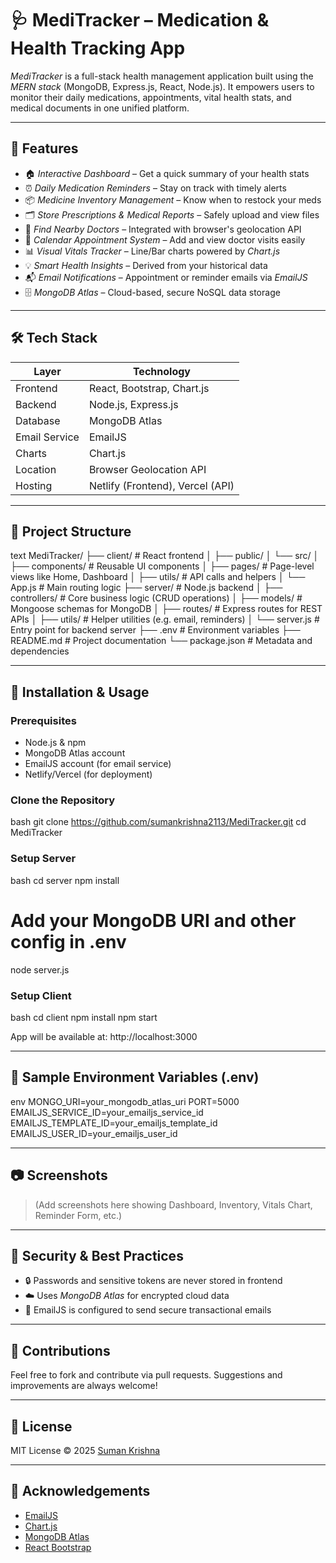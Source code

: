  # 🩺 MediTracker – Medication & Health Tracking App

*MediTracker* is a full-stack health management application built using the *MERN stack* (MongoDB, Express.js, React, Node.js). It empowers users to monitor their daily medications, appointments, vital health stats, and medical documents in one unified platform.

---

## 🚀 Features

- 🏠 *Interactive Dashboard* – Get a quick summary of your health stats
- ⏰ *Daily Medication Reminders* – Stay on track with timely alerts
- 📦 *Medicine Inventory Management* – Know when to restock your meds
- 🗂️ *Store Prescriptions & Medical Reports* – Safely upload and view files
- 📍 *Find Nearby Doctors* – Integrated with browser's geolocation API
- 📅 *Calendar Appointment System* – Add and view doctor visits easily
- 📊 *Visual Vitals Tracker* – Line/Bar charts powered by *Chart.js*
- 💡 *Smart Health Insights* – Derived from your historical data
- 📬 *Email Notifications* – Appointment or reminder emails via *EmailJS*
- 🗄 *MongoDB Atlas* – Cloud-based, secure NoSQL data storage

---

## 🛠️ Tech Stack

| Layer        | Technology                      |
|--------------|----------------------------------|
| Frontend     | React, Bootstrap, Chart.js       |
| Backend      | Node.js, Express.js              |
| Database     | MongoDB Atlas                    |
| Email Service| EmailJS                          |
| Charts       | Chart.js                         |
| Location     | Browser Geolocation API          |
| Hosting      | Netlify (Frontend), Vercel (API) |

---

## 📁 Project Structure

text
MediTracker/
├── client/                  # React frontend
│   ├── public/
│   └── src/
│       ├── components/      # Reusable UI components
│       ├── pages/           # Page-level views like Home, Dashboard
│       ├── utils/           # API calls and helpers
│       └── App.js           # Main routing logic
├── server/                  # Node.js backend
│   ├── controllers/         # Core business logic (CRUD operations)
│   ├── models/              # Mongoose schemas for MongoDB
│   ├── routes/              # Express routes for REST APIs
│   ├── utils/               # Helper utilities (e.g. email, reminders)
│   └── server.js            # Entry point for backend server
├── .env                     # Environment variables
├── README.md                # Project documentation
└── package.json             # Metadata and dependencies


---

## 🔧 Installation & Usage

### Prerequisites

- Node.js & npm
- MongoDB Atlas account
- EmailJS account (for email service)
- Netlify/Vercel (for deployment)

### Clone the Repository

bash
git clone https://github.com/sumankrishna2113/MediTracker.git
cd MediTracker


### Setup Server

bash
cd server
npm install
# Add your MongoDB URI and other config in .env
node server.js


### Setup Client

bash
cd client
npm install
npm start


App will be available at: http://localhost:3000

---

## 🧪 Sample Environment Variables (.env)

env
MONGO_URI=your_mongodb_atlas_uri
PORT=5000
EMAILJS_SERVICE_ID=your_emailjs_service_id
EMAILJS_TEMPLATE_ID=your_emailjs_template_id
EMAILJS_USER_ID=your_emailjs_user_id


---

## 📷 Screenshots

> (Add screenshots here showing Dashboard, Inventory, Vitals Chart, Reminder Form, etc.)

---

## 🔐 Security & Best Practices

- 🔒 Passwords and sensitive tokens are never stored in frontend
- ☁️ Uses *MongoDB Atlas* for encrypted cloud data
- 🔐 EmailJS is configured to send secure transactional emails

---

## 📢 Contributions

Feel free to fork and contribute via pull requests. Suggestions and improvements are always welcome!

---

## 📄 License

MIT License © 2025 [Suman Krishna](https://github.com/sumankrishna2113)

---

## 🙌 Acknowledgements

- [EmailJS](https://www.emailjs.com/)
- [Chart.js](https://www.chartjs.org/)
- [MongoDB Atlas](https://www.mongodb.com/cloud/atlas)
- [React Bootstrap](https://react-bootstrap.github.io/)
